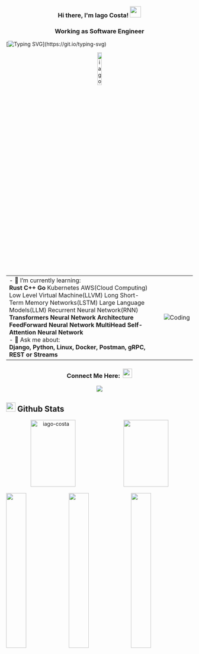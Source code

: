 <!-- ////////////////////////////////////////  Intro Section \\\\\\\\\\\\\\\\\\\\\\\\\\\\\\\\\\\\\\ !-->

<h3 align="center">Hi there, I'm Iago Costa! <img src="https://github.com/abdoachhoubi/abdoachhoubi/blob/main/gifs/Hi.gif" width="30" alt="" /></h3>
<h3 align="center">Working as Software Engineer</h3>

[![Typing SVG](https://readme-typing-svg.demolab.com?font=Fira+Code&weight=600&size=28&duration=3000&pause=1000&color=FFF&background=DC000000&center=true&vCenter=true&width=1500&lines=I+LOVE+work+with+out+the+box+technologies!)](https://git.io/typing-svg)

<p align="center">
    <img width="15%" src="https://komarev.com/ghpvc/?username=iago-costa&label=Profile%20views&color=0e75b6&style=flat" alt="iago-costa" />
</p>

<table align="center">
    <tr>
        <td width="80%">
            - 🌱 I’m currently learning:
            <br>
            <b>Rust</b>
            <b>C++</b>
            <b>Go</b>
            Kubernetes
            AWS(Cloud Computing)
            Low Level Virtual Machine(LLVM)
            Long Short-Term Memory Networks(LSTM)
            Large Language Models(LLM)
            Recurrent Neural Network(RNN)
            <b>Transformers Neural Network Architecture</b>
            <b>FeedForward Neural Network</b>
            <b>MultiHead Self-Attention Neural Network</b>    
            <br>
            - 💬 Ask me about:
            <br>
            <b>Django, Python, Linux, Docker, Postman, gRPC, REST or Streams</b>
        </td>
        <td width="80%">
            <img align="right" alt="Coding" src="https://media.tenor.com/pT_eK7L76OEAAAAC/coding-computer-coding.gif" />
        </td>
    </tr>
</table>

<h3 align="center"><b>Connect Me Here: &nbsp;</b><img src="images/Handshake.gif" height="25px"></h3>
<p align="center">
    <a href="https://www.linkedin.com/in/iago-costa-572132187" target="_blank">
        <img src="https://img.shields.io/badge/-LinkedIn-%230077B5?style=for-the-badge&logo=linkedin&logoColor=white"
            target="_blank">
    </a>
</p>

<!-- ////////////////////////////////////////  Technologies Section \\\\\\\\\\\\\\\\\\\\\\\\\\\\\\\\\\\\\\ !-->


<!-- ////////////////////////////////////////  Stats Section \\\\\\\\\\\\\\\\\\\\\\\\\\\\\\\\\\\\\\ !-->
<h2><b> </b><img src="https://media.giphy.com/media/iY8CRBdQXODJSCERIr/giphy.gif" width="25" /><b> Github Stats</b></h2>
<p align="center">
    <img height="180em" width="49%"
        src="https://github-readme-streak-stats.herokuapp.com/?user=iago-costa&theme=dracula" alt="iago-costa" />
    <img height="180em" width="49%"
        src="https://github-readme-stats.vercel.app/api?username=iago-costa&show_icons=true&theme=dracula&include_all_commits=true&count_private=true" />
</p>

<p>
    <img width="32.7%"
        src="http://github-profile-summary-cards.vercel.app/api/cards/repos-per-language?username=iago-costa&theme=dracula">
    <img width="32.7%"
        src="http://github-profile-summary-cards.vercel.app/api/cards/most-commit-language?username=iago-costa&theme=dracula">
    <img width="32.7%"
        src="http://github-profile-summary-cards.vercel.app/api/cards/productive-time?username=iago-costa&theme=dracula">
</p>
